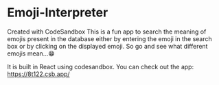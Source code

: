 # Emoji-Interpreter
Created with CodeSandbox
This is a fun app to search the meaning of emojis present in the database either by entering the emoji in the search box or by clicking on the displayed emoji.
So go and see what different emojis mean...😁

It is built in React using codesandbox.
You can check out the app: https://8t122.csb.app/
